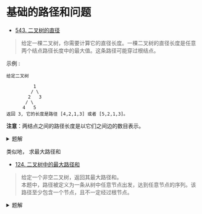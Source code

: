 # 基础的路径和问题
- [543. 二叉树的直径](https://leetcode-cn.com/problems/diameter-of-binary-tree/)

> 给定一棵二叉树，你需要计算它的直径长度。一棵二叉树的直径长度是任意两个结点路径长度中的最大值。这条路径可能穿过根结点。

示例 :

```
给定二叉树

          1
         / \
        2   3
       / \     
      4   5    
返回 3, 它的长度是路径 [4,2,1,3] 或者 [5,2,1,3]。
```

**注意**：两结点之间的路径长度是以它们之间边的数目表示。
<details>
<summary>题解</summary>
	
```python3
class Solution:
    def diameterOfBinaryTree(self, root: TreeNode) -> int:
        self.diameter = 0
        # depth 函数返回的是高度，但是同时实现了直径 Diameter 的计算
        def depth(root):
            if not root: return 0
            l, r = depth(root.left), depth(root.right)
            
            # 去掉这一句，就是求高度 depth 函数的本质
            # 然而，直径正好 = l + r
            self.diameter = max(self.diameter, (l + r))
            
            return 1 + max(l, r)
        depth(root)
        return self.diameter
```
</details>

类似地， 求最大路径和
- [124. 二叉树中的最大路径和](https://leetcode-cn.com/problems/binary-tree-maximum-path-sum/)
> 给定一个非空二叉树，返回其最大路径和。     
本题中，路径被定义为一条从树中任意节点出发，达到任意节点的序列。该路径至少包含一个节点，且不一定经过根节点。
<details>
<summary>题解</summary>
	
```python3
class Solution:
    def maxPathSum(self, root: TreeNode) -> int:
        self.maxPath = float('-Inf')
        def helper(root):
            if not root: return 0
            l, r = helper(root.left), helper(root.right)
            self.maxPath = max(self.maxPath, root.val + max(0, l) + max(0, r))
            return root.val + max([0, l, r])
        helper(root)
        return self.maxPath
```
</details>
